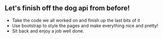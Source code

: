 ## Let's finish off the dog api from before!
* Take the code we all worked on and finish up the last bits of it
* Use bootstrap to style the pages and make everything nice and pretty!
* Sit back and enjoy a job well done. 
